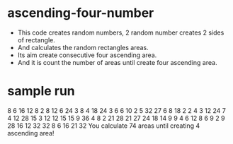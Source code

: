# ascending-four-number
  * This code creates random numbers, 2 random number creates 2 sides of rectangle.
  * And calculates the random rectangles areas.
  * Its aim create consecutive four ascending area.
  * And it is count the number of areas until create four ascending area.

# sample run
8 6 16 12 8 2 8 12 6 24 3 8 4 18 24 3 6 6 10 2 5 32 27 6 8 18 2 2 4 3 12 24 7 4 12 28 15 3 12 12 15 15 9 36 4 8 2 21 28 21 27 24 18 14 9 9 4 6 12 8 6 9 2 9 28 16 12 32 32 8 6 16 21 32 
You calculate 74 areas until creating 4 ascending area!

